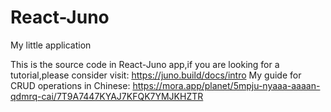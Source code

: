 # React-Juno
My little application

This is the source code in React-Juno app,if you are looking for a tutorial,please consider visit:
https://juno.build/docs/intro
My guide for CRUD operations in Chinese:
https://mora.app/planet/5mpju-nyaaa-aaaan-qdmrq-cai/7T9A7447KYAJ7KFQK7YMJKHZTR
